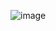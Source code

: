 ![image](https://user-images.githubusercontent.com/33985509/159329419-aeb4e99c-cf3d-4921-b4a2-3f0486aaf70d.png)

